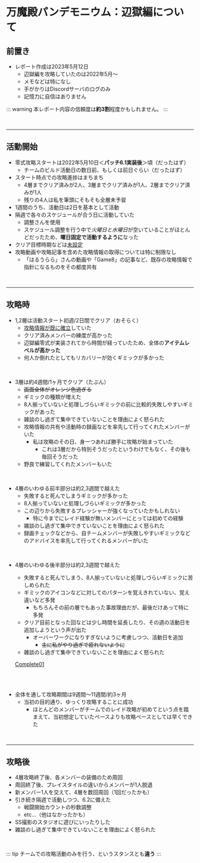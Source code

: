 # 万魔殿パンデモニウム：辺獄編について

## 前置き
- レポート作成は2023年5月12日
    - 辺獄編を攻略していたのは2022年5月～
    - メモなどは特になし
    - 手がかりはDiscordサーバのログのみ
    - 記憶力に自信はありません

::: warning
本レポート内容の信頼度は**約3割**程度かもしれません。
:::

<br>

___

## 活動開始
- 零式攻略スタートは2022年5月10日＜**パッチ6.1実装後**＞頃（だったはず）
    - チームのビルド活動日の数日前、もしくは前日ぐらい（だったはず）
- スタート時点での攻略進捗はまちまち
    - 4層までクリア済みが2人、3層までクリア済みが1人、2層までクリア済みが1人
    - 残りの4人は私を筆頭にそもそも全層未予習
- 1週間のうち、活動日は2日を基本として活動
- 隔週で各々のスケジュールが合う日に活動していた
    - 調整さんを使用
    - スケジュール調整を行う中で*火曜日と水曜日*が空いていることがほとんどだったため、**曜日固定で活動するように**なった
- クリア目標時期などは<u>未設定</u>
- 攻略動画や攻略記事を含めた攻略情報の取得については特に制限なし
    - 「はるうらら」さんの動画や「Game8」の記事など、既存の攻略情報で指針になるものをその都度共有

<br>

___

## 攻略時
- 1,2層は活動スタート初週/2日間でクリア（おそらく）
    - <u>攻略情報が既に確立</u>していた
    - クリア済みメンバーの練度が高かった
    - 辺獄編零式が実装されてから時間が経っていたため、全体の**アイテムレベルが高かった**
    - 何人か倒れたとしてもリカバリーが効くギミックが多かった

<br>

- 3層は約4週間/1ヶ月でクリア（たぶん）
    - ~~画面全体がオレンジ色過ぎる~~
    - ギミックの種類が増えた
    - 8人揃っていないと処理しづらいギミックの前に比較的失敗しやすいギミックがあった
    - 雑談のし過ぎて集中できていないことを理由によく怒られた
    - 攻略情報の共有や活動時の録画などを率先して行ってくれたメンバーがいた
        - 私は攻略のその日、身一つあれば勝手に攻略が始まっていた
            - これは3層だから特別そうだったというわけでもなく、その後も毎回そうだった
    - 野良で練習してくれたメンバーもいた

<br>

- 4層のいわゆる前半部分は約2,3週間で越えた
    - 失敗すると死んでしまうギミックが多かった
    - 8人揃っていないと処理しづらいギミックが多かった
    - この辺りから失敗するプレッシャーが強くなっていたかもしれない
        - 特に今までにレイド経験が無いメンバーにとっては初めての経験
    - 雑談のし過ぎて集中できていないことを理由によく怒られた
    - 録画チェックなどから、自チームメンバーが失敗しやすいギミックなどのアドバイスを率先して行ってくれるメンバーがいた

<br>

- 4層のいわゆる後半部分は約2,3週間で越えた
    - 失敗すると死んでしまう、8人揃っていないと処理しづらいギミックに苦しめられた
    - ギミックのアイコンなどに対してのパターンを覚えきれていない、覚え違いなど多発
        - もちろんその前の層でもあった事故理由だが、最後だけあって特に多発
    - クリア目前となった回などは少し時間を延長したり、その週の活動日を追加しようという声が出た
        - オーバーワークになりすぎないように考慮しつつ、活動日を追加
            - ~~主に私がやり過ぎで疲れないように~~
    - 雑談のし過ぎて集中できていないことを理由によく怒られた

    [Complete01](../img/image01.png)

<br>
<br>

- 全体を通して攻略期間は9週間～11週間/約3ヶ月
    - 当初の目的通り、ゆっくり攻略することに成功
        - ほとんどのメンバーがチームでのレイド攻略が初めてという点を踏まえて、当初想定していたペースよりも攻略ペースとしては早くできた

<br>

___

## 攻略後
- 4層攻略終了後、各メンバーの装備のため周回
- 周回終了後、プレイスタイルの違いからメンバーが1人脱退
- 新メンバー1人を交えて、4層を数回周回（1回だったかも）
- 引き続き隔週で活動しつつ、6.2に備えた
    - 戦闘開始カウントの秒数調整
    - etc...（他はなかったかも）
- SS撮影のスタジオに遊びにいったりした
- 雑談のし過ぎて集中できていないことを理由によく怒られた

<br>

::: tip
チームでの攻略活動のみを行う、というスタンスとも**違う**
:::